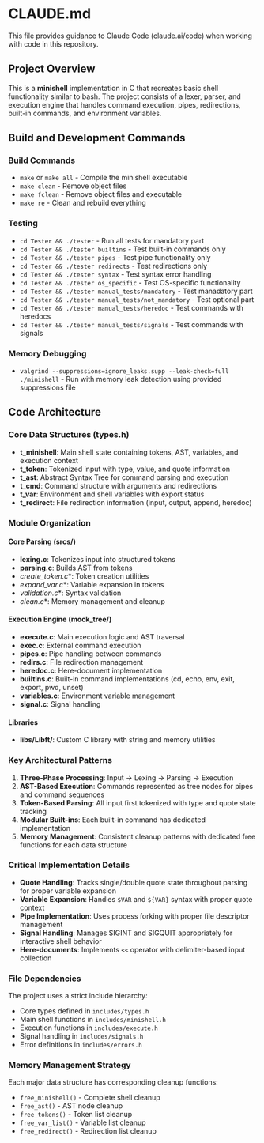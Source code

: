 # CLAUDE.md

This file provides guidance to Claude Code (claude.ai/code) when working with code in this repository.

## Project Overview

This is a **minishell** implementation in C that recreates basic shell functionality similar to bash. The project consists of a lexer, parser, and execution engine that handles command execution, pipes, redirections, built-in commands, and environment variables.

## Build and Development Commands

### Build Commands
- `make` or `make all` - Compile the minishell executable
- `make clean` - Remove object files
- `make fclean` - Remove object files and executable
- `make re` - Clean and rebuild everything

### Testing
- `cd Tester && ./tester` - Run all tests for mandatory part
- `cd Tester && ./tester builtins` - Test built-in commands only
- `cd Tester && ./tester pipes` - Test pipe functionality only
- `cd Tester && ./tester redirects` - Test redirections only
- `cd Tester && ./tester syntax` - Test syntax error handling
- `cd Tester && ./tester os_specific` - Test OS-specific functionality
- `cd Tester && ./tester manual_tests/mandatory` - Test manadatory part
- `cd Tester && ./tester manual_tests/not_mandatory` - Test optional part
- `cd Tester && ./tester manual_tests/heredoc` - Test commands with heredocs
- `cd Tester && ./tester manual_tests/signals` - Test commands with signals

### Memory Debugging
- `valgrind --suppressions=ignore_leaks.supp --leak-check=full ./minishell` - Run with memory leak detection using provided suppressions file

## Code Architecture

### Core Data Structures (types.h)
- **t_minishell**: Main shell state containing tokens, AST, variables, and execution context
- **t_token**: Tokenized input with type, value, and quote information
- **t_ast**: Abstract Syntax Tree for command parsing and execution
- **t_cmd**: Command structure with arguments and redirections
- **t_var**: Environment and shell variables with export status
- **t_redirect**: File redirection information (input, output, append, heredoc)

### Module Organization

#### Core Parsing (srcs/)
- **lexing.c**: Tokenizes input into structured tokens
- **parsing.c**: Builds AST from tokens
- **create_token*.c**: Token creation utilities
- **expand_var*.c**: Variable expansion in tokens
- **validation*.c**: Syntax validation
- **clean*.c**: Memory management and cleanup

#### Execution Engine (mock_tree/)
- **execute.c**: Main execution logic and AST traversal
- **exec.c**: External command execution
- **pipes.c**: Pipe handling between commands
- **redirs.c**: File redirection management
- **heredoc.c**: Here-document implementation
- **builtins.c**: Built-in command implementations (cd, echo, env, exit, export, pwd, unset)
- **variables.c**: Environment variable management
- **signal.c**: Signal handling

#### Libraries
- **libs/Libft/**: Custom C library with string and memory utilities

### Key Architectural Patterns

1. **Three-Phase Processing**: Input → Lexing → Parsing → Execution
2. **AST-Based Execution**: Commands represented as tree nodes for pipes and command sequences
3. **Token-Based Parsing**: All input first tokenized with type and quote state tracking
4. **Modular Built-ins**: Each built-in command has dedicated implementation
5. **Memory Management**: Consistent cleanup patterns with dedicated free functions for each data structure

### Critical Implementation Details

- **Quote Handling**: Tracks single/double quote state throughout parsing for proper variable expansion
- **Variable Expansion**: Handles `$VAR` and `${VAR}` syntax with proper quote context
- **Pipe Implementation**: Uses process forking with proper file descriptor management
- **Signal Handling**: Manages SIGINT and SIGQUIT appropriately for interactive shell behavior
- **Here-documents**: Implements `<<` operator with delimiter-based input collection

### File Dependencies

The project uses a strict include hierarchy:
- Core types defined in `includes/types.h`
- Main shell functions in `includes/minishell.h`
- Execution functions in `includes/execute.h`
- Signal handling in `includes/signals.h`
- Error definitions in `includes/errors.h`

### Memory Management Strategy

Each major data structure has corresponding cleanup functions:
- `free_minishell()` - Complete shell cleanup
- `free_ast()` - AST node cleanup
- `free_tokens()` - Token list cleanup
- `free_var_list()` - Variable list cleanup
- `free_redirect()` - Redirection list cleanup
